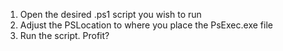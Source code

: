 1. Open the desired .ps1 script you wish to run
2. Adjust the PSLocation to where you place the PsExec.exe file
3. Run the script. Profit?